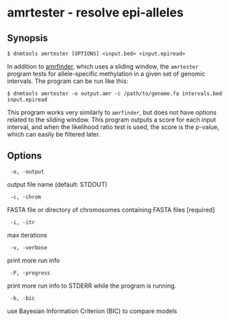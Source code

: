 # amrtester - resolve epi-alleles

## Synopsis
```
$ dnmtools amrtester [OPTIONS] <input.bed> <input.epiread>
```

In addition to [amrfinder](../../amr/amrfinder), which uses a sliding
window, the `amrtester` program tests for allele-specific methylation
in a given set of genomic intervals. The program can be run like this:

```
$ dnmtools amrtester -o output.amr -c /path/to/genome.fa intervals.bed input.epiread
```

This program works very similarly to `amrfinder`, but does not have
options related to the sliding window. This program outputs a score
for each input interval, and when the likelihood ratio test is used,
the score is the p-value, which can easily be filtered later.

## Options

```
 -o, -output
```
output file name (default: STDOUT)
```
 -c, -chrom
```
FASTA file or directory of chromosomes containing FASTA files [required]
```
 -i, -itr
```
 max iterations
```
 -v, -verbose
```
 print more run info
```
 -P, -progress
```
print more run info to STDERR while the program is running.
```
 -b, -bic
```
use Bayesian Information Criterion (BIC) to compare models
